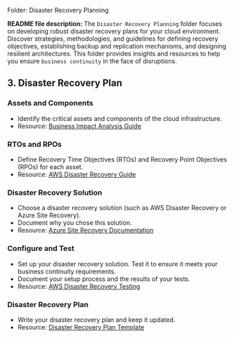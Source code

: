 Folder: Disaster Recovery Planning

**README file description:**
The `Disaster Recovery Planning` folder focuses on developing robust disaster recovery plans for your cloud environment. Discover strategies, methodologies, and guidelines for defining recovery objectives, establishing backup and replication mechanisms, and designing resilient architectures. This folder provides insights and resources to help you ensure `business continuity` in the face of disruptions.

## 3. Disaster Recovery Plan

### Assets and Components
- Identify the critical assets and components of the cloud infrastructure.
- Resource: [Business Impact Analysis Guide](https://www.ready.gov/business-impact-analysis)

### RTOs and RPOs
- Define Recovery Time Objectives (RTOs) and Recovery Point Objectives (RPOs) for each asset.
- Resource: [AWS Disaster Recovery Guide](https://docs.aws.amazon.com/whitepapers/latest/disaster-recovery-workloads-on-aws/disaster-recovery-options-in-the-cloud.html)

### Disaster Recovery Solution
- Choose a disaster recovery solution (such as AWS Disaster Recovery or Azure Site Recovery).
- Document why you chose this solution.
- Resource: [Azure Site Recovery Documentation](https://learn.microsoft.com/en-us/azure/site-recovery/)

### Configure and Test
- Set up your disaster recovery solution. Test it to ensure it meets your business continuity requirements.
- Document your setup process and the results of your tests.
- Resource: [AWS Disaster Recovery Testing](https://docs.aws.amazon.com/whitepapers/latest/disaster-recovery-workloads-on-aws/testing-disaster-recovery.html)

### Disaster Recovery Plan
- Write your disaster recovery plan and keep it updated.
- Resource: [Disaster Recovery Plan Template](https://www.microfocus.com/media/unspecified/disaster_recovery_planning_template_revised.pdf)
